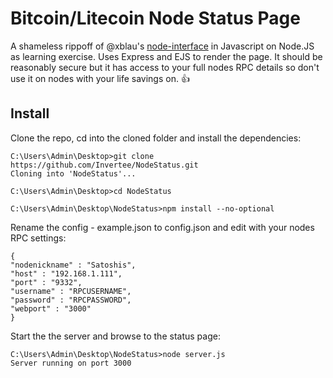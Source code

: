 # Bitcoin/Litecoin Node Status Page

A shameless rippoff of @xblau's [node-interface](https://github.com/xblau/node-interface) in Javascript on Node.JS as learning exercise. Uses Express and EJS to render the page. It should be reasonably secure but it has access to your full nodes RPC details so don't use it on nodes with your life savings on. 👍 

## Install

Clone the repo, cd into the cloned folder and install the dependencies:

    C:\Users\Admin\Desktop>git clone https://github.com/Invertee/NodeStatus.git
    Cloning into 'NodeStatus'...

    C:\Users\Admin\Desktop>cd NodeStatus

    C:\Users\Admin\Desktop\NodeStatus>npm install --no-optional

Rename the config - example.json to config.json and edit with your nodes RPC settings:

    {
    "nodenickname" : "Satoshis",
    "host" : "192.168.1.111",
    "port" : "9332",
    "username" : "RPCUSERNAME",
    "password" : "RPCPASSWORD",
    "webport" : "3000"
    }    

Start the the server and browse to the status page:

    C:\Users\Admin\Desktop\NodeStatus>node server.js
    Server running on port 3000



